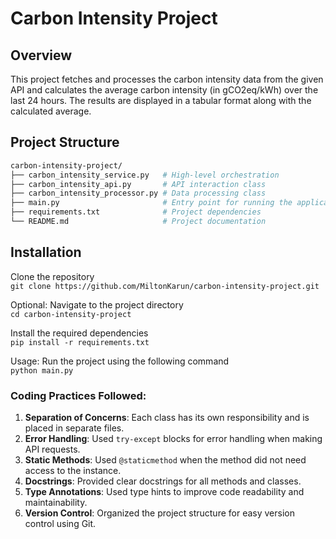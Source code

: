# Carbon Intensity Project

## Overview
This project fetches and processes the carbon intensity data from the given API and calculates the average carbon intensity (in gCO2eq/kWh) over the last 24 hours. The results are displayed in a tabular format along with the calculated average.

## Project Structure

```bash
carbon-intensity-project/
├── carbon_intensity_service.py   # High-level orchestration
├── carbon_intensity_api.py       # API interaction class
├── carbon_intensity_processor.py # Data processing class
├── main.py                       # Entry point for running the application
├── requirements.txt              # Project dependencies
└── README.md                     # Project documentation
```

## Installation

Clone the repository  
```git clone https://github.com/MiltonKarun/carbon-intensity-project.git```

Optional: Navigate to the project directory  
```cd carbon-intensity-project```

Install the required dependencies  
```pip install -r requirements.txt```

Usage: Run the project using the following command  
```python main.py```

### Coding Practices Followed:
1. **Separation of Concerns**: Each class has its own responsibility and is placed in separate files.
2. **Error Handling**: Used `try-except` blocks for error handling when making API requests.
3. **Static Methods**: Used `@staticmethod` when the method did not need access to the instance.
4. **Docstrings**: Provided clear docstrings for all methods and classes.
5. **Type Annotations**: Used type hints to improve code readability and maintainability.
6. **Version Control**: Organized the project structure for easy version control using Git.
